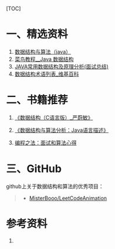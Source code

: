 [TOC]







# 一、精选资料

1. [数据结构与算法（java）](<https://juejin.im/post/5b3c30bde51d451964620710>)
2. [菜鸟教程__Java 数据结构](<https://www.runoob.com/java/java-data-structures.html>)
3. [JAVA常用数据结构及原理分析(面试总结)](<https://blog.csdn.net/qq_29631809/article/details/72599708>)
4. [数据结构术语列表_维基百科]([https://zh.wikipedia.org/wiki/%E6%95%B0%E6%8D%AE%E7%BB%93%E6%9E%84%E6%9C%AF%E8%AF%AD%E5%88%97%E8%A1%A8#B%E6%A0%91](https://zh.wikipedia.org/wiki/数据结构术语列表#B树))





# 二、书籍推荐

1. [《数据结构（C语言版）_严蔚敏》](https://item.jd.com/12407475.html)

2. [《数据结构与算法分析：Java语言描述》](https://item.jd.com/11886254.html)

3. [编程之法：面试和算法心得]()

   

# 三、GitHub

github上关于数据结构和算法的优秀项目：

> - [MisterBooo/LeetCodeAnimation](https://github.com/MisterBooo/LeetCodeAnimation)





# 参考资料

1. []()





